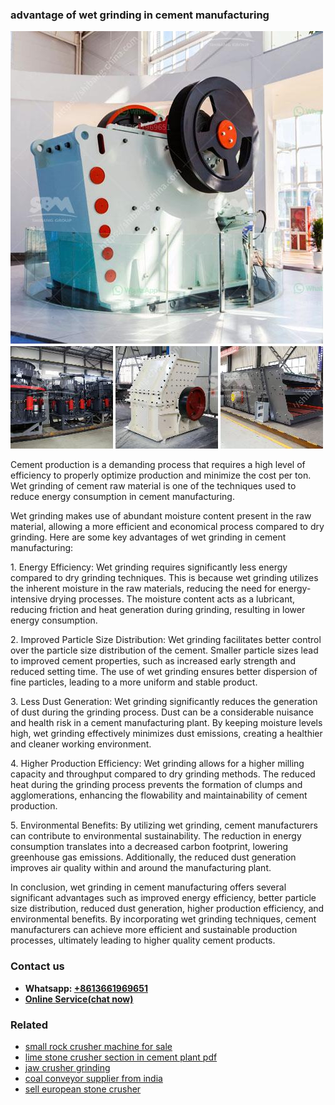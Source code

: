 <h3>advantage of wet grinding in cement manufacturing</h3><img src='1704951401.jpg' alt=''><p>Cement production is a demanding process that requires a high level of efficiency to properly optimize production and minimize the cost per ton. Wet grinding of cement raw material is one of the techniques used to reduce energy consumption in cement manufacturing.</p><p>Wet grinding makes use of abundant moisture content present in the raw material, allowing a more efficient and economical process compared to dry grinding. Here are some key advantages of wet grinding in cement manufacturing:</p><p>1. Energy Efficiency: Wet grinding requires significantly less energy compared to dry grinding techniques. This is because wet grinding utilizes the inherent moisture in the raw materials, reducing the need for energy-intensive drying processes. The moisture content acts as a lubricant, reducing friction and heat generation during grinding, resulting in lower energy consumption.</p><p>2. Improved Particle Size Distribution: Wet grinding facilitates better control over the particle size distribution of the cement. Smaller particle sizes lead to improved cement properties, such as increased early strength and reduced setting time. The use of wet grinding ensures better dispersion of fine particles, leading to a more uniform and stable product.</p><p>3. Less Dust Generation: Wet grinding significantly reduces the generation of dust during the grinding process. Dust can be a considerable nuisance and health risk in a cement manufacturing plant. By keeping moisture levels high, wet grinding effectively minimizes dust emissions, creating a healthier and cleaner working environment.</p><p>4. Higher Production Efficiency: Wet grinding allows for a higher milling capacity and throughput compared to dry grinding methods. The reduced heat during the grinding process prevents the formation of clumps and agglomerations, enhancing the flowability and maintainability of cement production.</p><p>5. Environmental Benefits: By utilizing wet grinding, cement manufacturers can contribute to environmental sustainability. The reduction in energy consumption translates into a decreased carbon footprint, lowering greenhouse gas emissions. Additionally, the reduced dust generation improves air quality within and around the manufacturing plant.</p><p>In conclusion, wet grinding in cement manufacturing offers several significant advantages such as improved energy efficiency, better particle size distribution, reduced dust generation, higher production efficiency, and environmental benefits. By incorporating wet grinding techniques, cement manufacturers can achieve more efficient and sustainable production processes, ultimately leading to higher quality cement products.</p><h3>Contact us</h3><ul><li><strong>Whatsapp:&nbsp;<a href="https://wa.me/8613661969651">+8613661969651</a></strong></li><li><a href="https://swt.shibang-china.com/?git&amp;zhl&amp;advantage of wet grinding in cement manufacturing"><strong>Online Service(chat now)</strong></a></li></ul><h3>Related</h3><ul><li><a href='small rock crusher machine for sale.md'>small rock crusher machine for sale</a></li><li><a href='lime stone crusher section in cement plant pdf.md'>lime stone crusher section in cement plant pdf</a></li><li><a href='jaw crusher grinding.md'>jaw crusher grinding</a></li><li><a href='coal conveyor supplier from india.md'>coal conveyor supplier from india</a></li><li><a href='sell european stone crusher.md'>sell european stone crusher</a></li></ul>